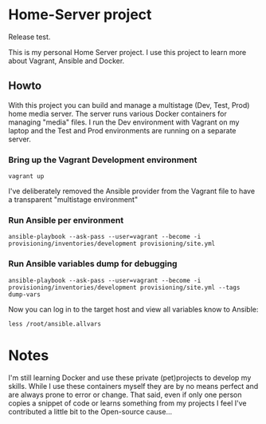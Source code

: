 # Home-Server project

Release test.

This is my personal Home Server project. I use this project to learn more about Vagrant, Ansible and Docker.

## Howto
With this project you can build and manage a multistage (Dev, Test, Prod) home media server. The server runs various Docker containers for managing "media" files. I run the Dev environment with Vagrant on my laptop and the Test and Prod environments are running on a separate server.

### Bring up the Vagrant Development environment
```
vagrant up
```
I've deliberately removed the Ansible provider from the Vagrant file to have a transparent "multistage environment"
### Run Ansible per environment
```
ansible-playbook --ask-pass --user=vagrant --become -i provisioning/inventories/development provisioning/site.yml
```
### Run Ansible variables dump for debugging
```
ansible-playbook --ask-pass --user=vagrant --become -i provisioning/inventories/development provisioning/site.yml --tags dump-vars
```
Now you can log in to the target host and view all variables know to Ansible:
```
less /root/ansible.allvars
```


# Notes
I'm still learning Docker and use these private (pet)projects to develop my skills.
While I use these containers myself they are by no means perfect and are always prone to error or change.
That said, even if only one person copies a snippet of code or learns something from my projects I feel I've contributed a little bit to the Open-source cause...
